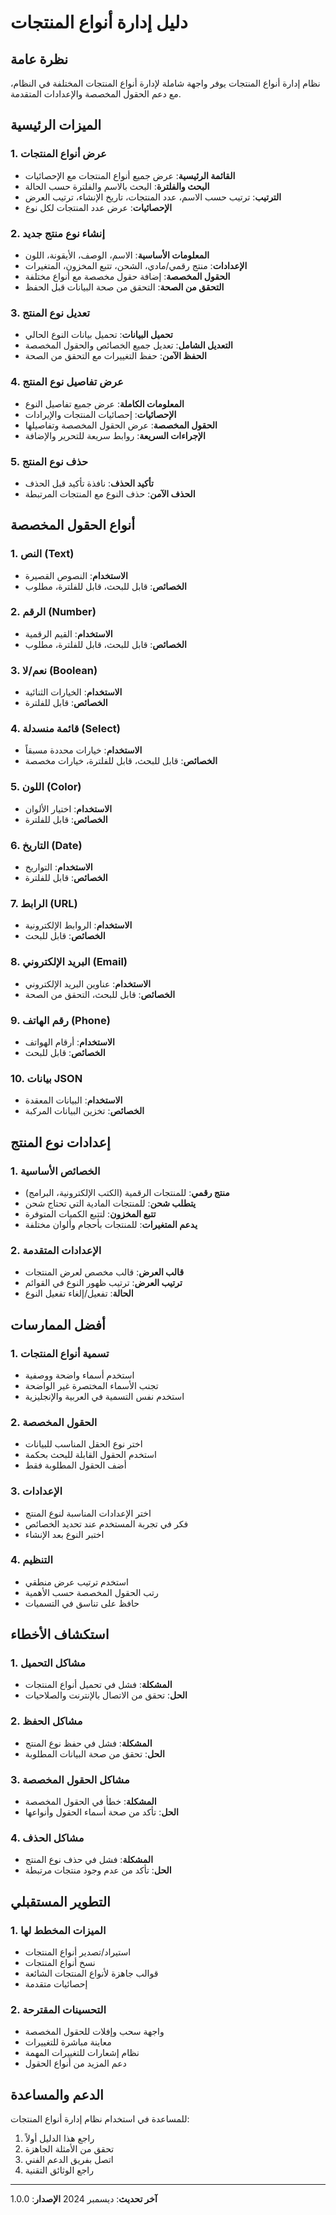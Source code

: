 # دليل إدارة أنواع المنتجات

## نظرة عامة

نظام إدارة أنواع المنتجات يوفر واجهة شاملة لإدارة أنواع المنتجات المختلفة في النظام، مع دعم الحقول المخصصة والإعدادات المتقدمة.

## الميزات الرئيسية

### 1. عرض أنواع المنتجات
- **القائمة الرئيسية**: عرض جميع أنواع المنتجات مع الإحصائيات
- **البحث والفلترة**: البحث بالاسم والفلترة حسب الحالة
- **الترتيب**: ترتيب حسب الاسم، عدد المنتجات، تاريخ الإنشاء، ترتيب العرض
- **الإحصائيات**: عرض عدد المنتجات لكل نوع

### 2. إنشاء نوع منتج جديد
- **المعلومات الأساسية**: الاسم، الوصف، الأيقونة، اللون
- **الإعدادات**: منتج رقمي/مادي، الشحن، تتبع المخزون، المتغيرات
- **الحقول المخصصة**: إضافة حقول مخصصة مع أنواع مختلفة
- **التحقق من الصحة**: التحقق من صحة البيانات قبل الحفظ

### 3. تعديل نوع المنتج
- **تحميل البيانات**: تحميل بيانات النوع الحالي
- **التعديل الشامل**: تعديل جميع الخصائص والحقول المخصصة
- **الحفظ الآمن**: حفظ التغييرات مع التحقق من الصحة

### 4. عرض تفاصيل نوع المنتج
- **المعلومات الكاملة**: عرض جميع تفاصيل النوع
- **الإحصائيات**: إحصائيات المنتجات والإيرادات
- **الحقول المخصصة**: عرض الحقول المخصصة وتفاصيلها
- **الإجراءات السريعة**: روابط سريعة للتحرير والإضافة

### 5. حذف نوع المنتج
- **تأكيد الحذف**: نافذة تأكيد قبل الحذف
- **الحذف الآمن**: حذف النوع مع المنتجات المرتبطة

## أنواع الحقول المخصصة

### 1. النص (Text)
- **الاستخدام**: النصوص القصيرة
- **الخصائص**: قابل للبحث، قابل للفلترة، مطلوب

### 2. الرقم (Number)
- **الاستخدام**: القيم الرقمية
- **الخصائص**: قابل للبحث، قابل للفلترة، مطلوب

### 3. نعم/لا (Boolean)
- **الاستخدام**: الخيارات الثنائية
- **الخصائص**: قابل للفلترة

### 4. قائمة منسدلة (Select)
- **الاستخدام**: خيارات محددة مسبقاً
- **الخصائص**: قابل للبحث، قابل للفلترة، خيارات مخصصة

### 5. اللون (Color)
- **الاستخدام**: اختيار الألوان
- **الخصائص**: قابل للفلترة

### 6. التاريخ (Date)
- **الاستخدام**: التواريخ
- **الخصائص**: قابل للفلترة

### 7. الرابط (URL)
- **الاستخدام**: الروابط الإلكترونية
- **الخصائص**: قابل للبحث

### 8. البريد الإلكتروني (Email)
- **الاستخدام**: عناوين البريد الإلكتروني
- **الخصائص**: قابل للبحث، التحقق من الصحة

### 9. رقم الهاتف (Phone)
- **الاستخدام**: أرقام الهواتف
- **الخصائص**: قابل للبحث

### 10. بيانات JSON
- **الاستخدام**: البيانات المعقدة
- **الخصائص**: تخزين البيانات المركبة

## إعدادات نوع المنتج

### 1. الخصائص الأساسية
- **منتج رقمي**: للمنتجات الرقمية (الكتب الإلكترونية، البرامج)
- **يتطلب شحن**: للمنتجات المادية التي تحتاج شحن
- **تتبع المخزون**: لتتبع الكميات المتوفرة
- **يدعم المتغيرات**: للمنتجات بأحجام وألوان مختلفة

### 2. الإعدادات المتقدمة
- **قالب العرض**: قالب مخصص لعرض المنتجات
- **ترتيب العرض**: ترتيب ظهور النوع في القوائم
- **الحالة**: تفعيل/إلغاء تفعيل النوع

## أفضل الممارسات

### 1. تسمية أنواع المنتجات
- استخدم أسماء واضحة ووصفية
- تجنب الأسماء المختصرة غير الواضحة
- استخدم نفس التسمية في العربية والإنجليزية

### 2. الحقول المخصصة
- اختر نوع الحقل المناسب للبيانات
- استخدم الحقول القابلة للبحث بحكمة
- أضف الحقول المطلوبة فقط

### 3. الإعدادات
- اختر الإعدادات المناسبة لنوع المنتج
- فكر في تجربة المستخدم عند تحديد الخصائص
- اختبر النوع بعد الإنشاء

### 4. التنظيم
- استخدم ترتيب عرض منطقي
- رتب الحقول المخصصة حسب الأهمية
- حافظ على تناسق في التسميات

## استكشاف الأخطاء

### 1. مشاكل التحميل
- **المشكلة**: فشل في تحميل أنواع المنتجات
- **الحل**: تحقق من الاتصال بالإنترنت والصلاحيات

### 2. مشاكل الحفظ
- **المشكلة**: فشل في حفظ نوع المنتج
- **الحل**: تحقق من صحة البيانات المطلوبة

### 3. مشاكل الحقول المخصصة
- **المشكلة**: خطأ في الحقول المخصصة
- **الحل**: تأكد من صحة أسماء الحقول وأنواعها

### 4. مشاكل الحذف
- **المشكلة**: فشل في حذف نوع المنتج
- **الحل**: تأكد من عدم وجود منتجات مرتبطة

## التطوير المستقبلي

### 1. الميزات المخطط لها
- استيراد/تصدير أنواع المنتجات
- نسخ أنواع المنتجات
- قوالب جاهزة لأنواع المنتجات الشائعة
- إحصائيات متقدمة

### 2. التحسينات المقترحة
- واجهة سحب وإفلات للحقول المخصصة
- معاينة مباشرة للتغييرات
- نظام إشعارات للتغييرات المهمة
- دعم المزيد من أنواع الحقول

## الدعم والمساعدة

للمساعدة في استخدام نظام إدارة أنواع المنتجات:

1. راجع هذا الدليل أولاً
2. تحقق من الأمثلة الجاهزة
3. اتصل بفريق الدعم الفني
4. راجع الوثائق التقنية

---

**آخر تحديث**: ديسمبر 2024
**الإصدار**: 1.0.0 